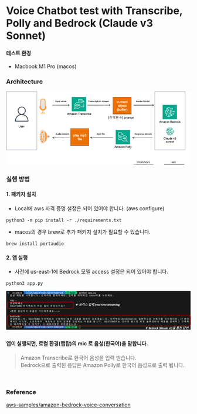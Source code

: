 # Voice Chatbot test with Transcribe, Polly and Bedrock (Claude v3 Sonnet)

#### 테스트 환경
- Macbook M1 Pro (macos)


### Architecture
![test-architecture](./img/test-architecture.png)

### 실행 방법

#### 1. 패키지 설치
- Local에 aws 자격 증명 설정은 되어 있어야 합니다. (aws configure)
```
python3 -m pip install -r ./requirements.txt
```

- macos의 경우 brew로 추가 패키지 설치가 필요할 수 있습니다.
```
brew install portaudio
```

#### 2. 앱 실행
- 사전에 us-east-1에 Bedrock 모델 access 설정은 되어 있어야 합니다.
```
python3 app.py
```

![result1](./img/result1.png)

#### 앱이 실행되면, 로컬 환경(랩탑)의 mic 로 음성(한국어)을 말합니다.
> Amazon Transcribe로 한국어 음성을 입력 받습니다. <br>
> Bedrock으로 출력된 응답은 Amazon Polly로 한국어 음성으로 출력 됩니다. 


<br>


### Reference
[aws-samples/amazon-bedrock-voice-conversation](https://github.com/aws-samples/amazon-bedrock-voice-conversation)